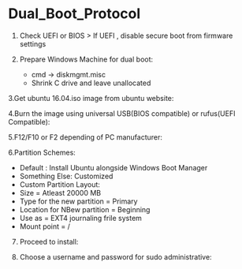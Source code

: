 # Dual_Boot_Protocol
1. Check UEFI or BIOS > If UEFI , disable secure boot from firmware settings

2. Prepare Windows Machine for dual boot: 
   - cmd -> diskmgmt.misc
   - Shrink C drive and leave unallocated

3.Get ubuntu 16.04.iso image from ubuntu website:

4.Burn the image using universal USB(BIOS compatible) or rufus(UEFI Compatible):

5.F12/F10 or F2 depending of PC manufacturer:

6.Partition Schemes: 
   - Default : Install Ubuntu alongside Windows Boot Manager
   - Something Else: Customized 
   - Custom Partition Layout: 
   - Size = Atleast 20000 MB
   - Type for the new partition = Primary
   - Location for NBew partition = Beginning
   - Use as = EXT4 journaling frile system
   - Mount point = /

7. Proceed to install:

8. Choose a username and password for sudo administrative:
